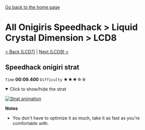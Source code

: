 [Go back to the home page](https://github.com/Doublevil/scbspeedrun)

# All Onigiris Speedhack > Liquid Crystal Dimension > LCD8

[< Back (LCD7)](https://github.com/Doublevil/scbspeedrun/blob/main/levels/arb_sh/LCD/LCD7.md) | [Next (LCD9) >](https://github.com/Doublevil/scbspeedrun/blob/main/levels/arb_sh/LCD/LCD9.md)

## Speedhack onigiri strat

`Time` **00:09.400** `Difficulty` ★★★☆☆
<details open>
  <summary>Click to show/hide the strat</summary>

  [![Strat animation](https://github.com/Doublevil/scbspeedrun/blob/main/media/levels/LCD/LCD8_S_Onigiri.webp)](https://github.com/Doublevil/scbspeedrun/blob/main/media/levels/LCD/LCD8_S_Onigiri.mp4?raw=true)

  **Notes**
  - You don't have to optimize it as much, take it as fast as you're comfortable with.
</details>
